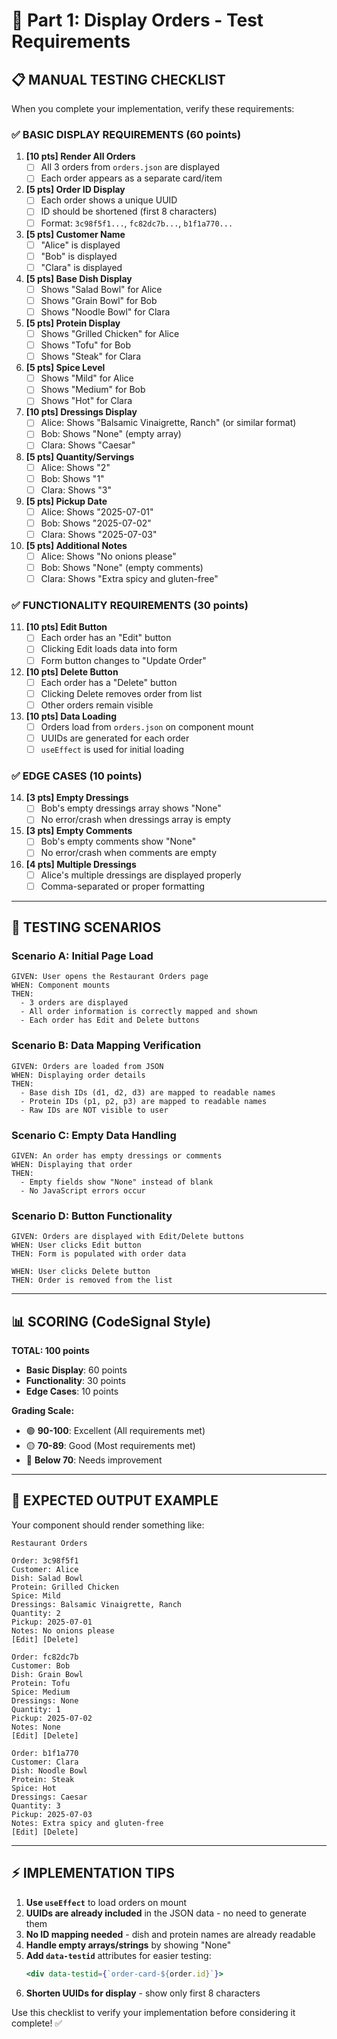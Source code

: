 # 🧪 Part 1: Display Orders - Test Requirements

## 📋 **MANUAL TESTING CHECKLIST**

When you complete your implementation, verify these requirements:

### ✅ **BASIC DISPLAY REQUIREMENTS (60 points)**

1. **[10 pts] Render All Orders**
   - [ ] All 3 orders from `orders.json` are displayed
   - [ ] Each order appears as a separate card/item

2. **[5 pts] Order ID Display**
   - [ ] Each order shows a unique UUID
   - [ ] ID should be shortened (first 8 characters)
   - [ ] Format: `3c98f5f1...`, `fc82dc7b...`, `b1f1a770...`

3. **[5 pts] Customer Name**
   - [ ] "Alice" is displayed
   - [ ] "Bob" is displayed
   - [ ] "Clara" is displayed

4. **[5 pts] Base Dish Display**
   - [ ] Shows "Salad Bowl" for Alice
   - [ ] Shows "Grain Bowl" for Bob
   - [ ] Shows "Noodle Bowl" for Clara

5. **[5 pts] Protein Display**
   - [ ] Shows "Grilled Chicken" for Alice
   - [ ] Shows "Tofu" for Bob
   - [ ] Shows "Steak" for Clara

6. **[5 pts] Spice Level**
   - [ ] Shows "Mild" for Alice
   - [ ] Shows "Medium" for Bob
   - [ ] Shows "Hot" for Clara

7. **[10 pts] Dressings Display**
   - [ ] Alice: Shows "Balsamic Vinaigrette, Ranch" (or similar format)
   - [ ] Bob: Shows "None" (empty array)
   - [ ] Clara: Shows "Caesar"

8. **[5 pts] Quantity/Servings**
   - [ ] Alice: Shows "2"
   - [ ] Bob: Shows "1"
   - [ ] Clara: Shows "3"

9. **[5 pts] Pickup Date**
   - [ ] Alice: Shows "2025-07-01"
   - [ ] Bob: Shows "2025-07-02"
   - [ ] Clara: Shows "2025-07-03"

10. **[5 pts] Additional Notes**
    - [ ] Alice: Shows "No onions please"
    - [ ] Bob: Shows "None" (empty comments)
    - [ ] Clara: Shows "Extra spicy and gluten-free"

### ✅ **FUNCTIONALITY REQUIREMENTS (30 points)**

11. **[10 pts] Edit Button**
    - [ ] Each order has an "Edit" button
    - [ ] Clicking Edit loads data into form
    - [ ] Form button changes to "Update Order"

12. **[10 pts] Delete Button**
    - [ ] Each order has a "Delete" button
    - [ ] Clicking Delete removes order from list
    - [ ] Other orders remain visible

13. **[10 pts] Data Loading**
    - [ ] Orders load from `orders.json` on component mount
    - [ ] UUIDs are generated for each order
    - [ ] `useEffect` is used for initial loading

### ✅ **EDGE CASES (10 points)**

14. **[3 pts] Empty Dressings**
    - [ ] Bob's empty dressings array shows "None"
    - [ ] No error/crash when dressings array is empty

15. **[3 pts] Empty Comments**
    - [ ] Bob's empty comments show "None"
    - [ ] No error/crash when comments are empty

16. **[4 pts] Multiple Dressings**
    - [ ] Alice's multiple dressings are displayed properly
    - [ ] Comma-separated or proper formatting

---

## 🎯 **TESTING SCENARIOS**

### **Scenario A: Initial Page Load**

```
GIVEN: User opens the Restaurant Orders page
WHEN: Component mounts
THEN:
  - 3 orders are displayed
  - All order information is correctly mapped and shown
  - Each order has Edit and Delete buttons
```

### **Scenario B: Data Mapping Verification**

```
GIVEN: Orders are loaded from JSON
WHEN: Displaying order details
THEN:
  - Base dish IDs (d1, d2, d3) are mapped to readable names
  - Protein IDs (p1, p2, p3) are mapped to readable names
  - Raw IDs are NOT visible to user
```

### **Scenario C: Empty Data Handling**

```
GIVEN: An order has empty dressings or comments
WHEN: Displaying that order
THEN:
  - Empty fields show "None" instead of blank
  - No JavaScript errors occur
```

### **Scenario D: Button Functionality**

```
GIVEN: Orders are displayed with Edit/Delete buttons
WHEN: User clicks Edit button
THEN: Form is populated with order data

WHEN: User clicks Delete button
THEN: Order is removed from the list
```

---

## 📊 **SCORING (CodeSignal Style)**

**TOTAL: 100 points**

- **Basic Display**: 60 points
- **Functionality**: 30 points
- **Edge Cases**: 10 points

**Grading Scale:**

- 🟢 **90-100**: Excellent (All requirements met)
- 🟡 **70-89**: Good (Most requirements met)
- 🔴 **Below 70**: Needs improvement

---

## 🚀 **EXPECTED OUTPUT EXAMPLE**

Your component should render something like:

```
Restaurant Orders

Order: 3c98f5f1
Customer: Alice
Dish: Salad Bowl
Protein: Grilled Chicken
Spice: Mild
Dressings: Balsamic Vinaigrette, Ranch
Quantity: 2
Pickup: 2025-07-01
Notes: No onions please
[Edit] [Delete]

Order: fc82dc7b
Customer: Bob
Dish: Grain Bowl
Protein: Tofu
Spice: Medium
Dressings: None
Quantity: 1
Pickup: 2025-07-02
Notes: None
[Edit] [Delete]

Order: b1f1a770
Customer: Clara
Dish: Noodle Bowl
Protein: Steak
Spice: Hot
Dressings: Caesar
Quantity: 3
Pickup: 2025-07-03
Notes: Extra spicy and gluten-free
[Edit] [Delete]
```

---

## ⚡ **IMPLEMENTATION TIPS**

1. **Use `useEffect`** to load orders on mount
2. **UUIDs are already included** in the JSON data - no need to generate them
3. **No ID mapping needed** - dish and protein names are already readable
4. **Handle empty arrays/strings** by showing "None"
5. **Add `data-testid`** attributes for easier testing:
   ```jsx
   <div data-testid={`order-card-${order.id}`}>
   ```
6. **Shorten UUIDs for display** - show only first 8 characters

Use this checklist to verify your implementation before considering it complete! ✅
